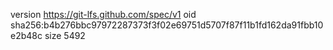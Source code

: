 version https://git-lfs.github.com/spec/v1
oid sha256:b4b276bbc97972287373f3f02e69751d5707f87f11b1fd162da91fbb10e2b48c
size 5492

